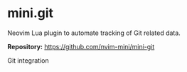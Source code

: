 # mini.git

Neovim Lua plugin to automate tracking of Git related data.

**Repository:** <https://github.com/nvim-mini/mini-git>

Git integration
